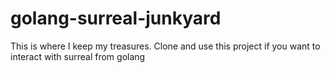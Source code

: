 # golang-surreal-junkyard
This is where I keep my treasures.
Clone and use this project if you want to interact with surreal from golang
